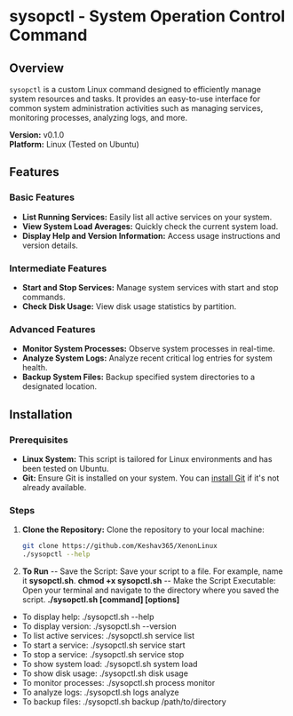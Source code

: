 # sysopctl - System Operation Control Command

## Overview

`sysopctl` is a custom Linux command designed to efficiently manage system resources and tasks. It provides an easy-to-use interface for common system administration activities such as managing services, monitoring processes, analyzing logs, and more.

**Version:** v0.1.0  
**Platform:** Linux (Tested on Ubuntu)


## Features

### Basic Features
- **List Running Services:** Easily list all active services on your system.
- **View System Load Averages:** Quickly check the current system load.
- **Display Help and Version Information:** Access usage instructions and version details.

### Intermediate Features
- **Start and Stop Services:** Manage system services with start and stop commands.
- **Check Disk Usage:** View disk usage statistics by partition.

### Advanced Features
- **Monitor System Processes:** Observe system processes in real-time.
- **Analyze System Logs:** Analyze recent critical log entries for system health.
- **Backup System Files:** Backup specified system directories to a designated location.

## Installation

### Prerequisites
- **Linux System:** This script is tailored for Linux environments and has been tested on Ubuntu.
- **Git:** Ensure Git is installed on your system. You can [install Git](https://git-scm.com/book/en/v2/Getting-Started-Installing-Git) if it's not already available.

### Steps

1. **Clone the Repository:**
   Clone the repository to your local machine:
   ```bash
   git clone https://github.com/Keshav365/XenonLinux
   ./sysopctl --help

2. **To Run**
-- Save the Script: Save your script to a file. For example, name it **sysopctl.sh**.
**chmod +x sysopctl.sh**
-- Make the Script Executable: Open your terminal and navigate to the directory where you saved the script. 
**./sysopctl.sh [command] [options]**
- To display help: ./sysopctl.sh --help
- To display version: ./sysopctl.sh --version
- To list active services: ./sysopctl.sh service list
- To start a service: ./sysopctl.sh service start <service-name>
- To stop a service: ./sysopctl.sh service stop <service-name>
- To show system load: ./sysopctl.sh system load
- To show disk usage: ./sysopctl.sh disk usage
- To monitor processes: ./sysopctl.sh process monitor
- To analyze logs: ./sysopctl.sh logs analyze
- To backup files: ./sysopctl.sh backup /path/to/directory

